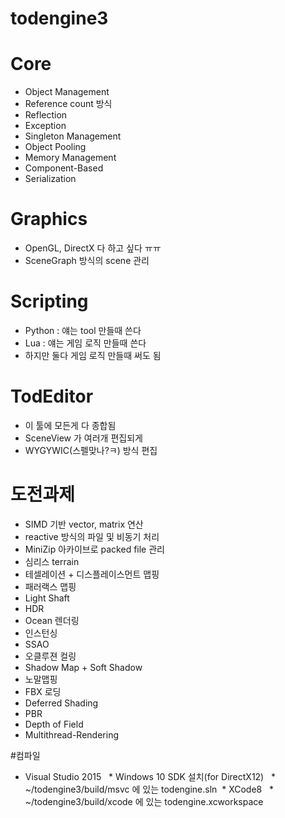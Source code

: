 # todengine3

# Core
 * Object Management
 * Reference count 방식 
 * Reflection
 * Exception
 * Singleton Management
 * Object Pooling
 * Memory Management
 * Component-Based 
 * Serialization
 
# Graphics
 * OpenGL, DirectX 다 하고 싶다 ㅠㅠ
 * SceneGraph 방식의 scene 관리

# Scripting
 * Python : 얘는 tool 만들때 쓴다
 * Lua : 얘는 게임 로직 만들때 쓴다
 * 하지만 둘다 게임 로직 만들때 써도 됨
 
# TodEditor
 * 이 툴에 모든게 다 종합됨
 * SceneView 가 여러개 편집되게
 * WYGYWIC(스펠맞나?ㅋ) 방식 편집
 
# 도전과제
 * SIMD 기반 vector, matrix 연산
 * reactive 방식의 파일 및 비동기 처리
 * MiniZip 아카이브로 packed file 관리
 * 심리스 terrain
 * 테셀레이션 + 디스플레이스먼트 맵핑
 * 패러랙스 맵핑
 * Light Shaft
 * HDR
 * Ocean 렌더링
 * 인스턴싱
 * SSAO
 * 오클루젼 컬링
 * Shadow Map + Soft Shadow
 * 노말맵핑
 * FBX 로딩
 * Deferred Shading
 * PBR
 * Depth of Field
 * Multithread-Rendering
 
 #컴파일
  * Visual Studio 2015
   * Windows 10 SDK 설치(for DirectX12)
   * ~/todengine3/build/msvc 에 있는 todengine.sln
  * XCode8
   * ~/todengine3/build/xcode 에 있는 todengine.xcworkspace

 
